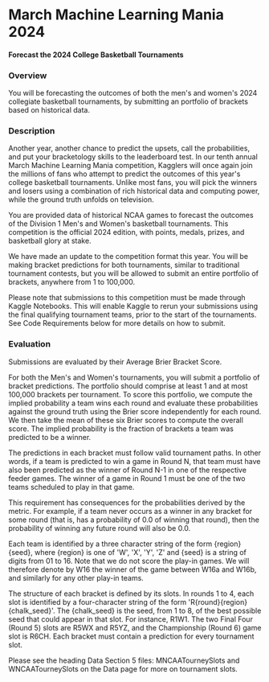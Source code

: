 # March Machine Learning Mania 2024
#### Forecast the 2024 College Basketball Tournaments

### Overview
You will be forecasting the outcomes of both the men's and women's 2024 collegiate basketball tournaments, by submitting an portfolio of brackets based on historical data.

### Description
Another year, another chance to predict the upsets, call the probabilities, and put your bracketology skills to the leaderboard test. In our tenth annual March Machine Learning Mania competition, Kagglers will once again join the millions of fans who attempt to predict the outcomes of this year's college basketball tournaments. Unlike most fans, you will pick the winners and losers using a combination of rich historical data and computing power, while the ground truth unfolds on television.

You are provided data of historical NCAA games to forecast the outcomes of the Division 1 Men's and Women's basketball tournaments. This competition is the official 2024 edition, with points, medals, prizes, and basketball glory at stake.

We have made an update to the competition format this year. You will be making bracket predictions for both tournaments, similar to traditional tournament contests, but you will be allowed to submit an entire portfolio of brackets, anywhere from 1 to 100,000.

Please note that submissions to this competition must be made through Kaggle Notebooks. This will enable Kaggle to rerun your submissions using the final qualifying tournament teams, prior to the start of the tournaments. See Code Requirements below for more details on how to submit.

### Evaluation
Submissions are evaluated by their Average Brier Bracket Score.

For both the Men's and Women's tournaments, you will submit a portfolio of bracket predictions. The portfolio should comprise at least 1 and at most 100,000 brackets per tournament. To score this portfolio, we compute the implied probability a team wins each round and evaluate these probabilities against the ground truth using the Brier score independently for each round. We then take the mean of these six Brier scores to compute the overall score. The implied probability is the fraction of brackets a team was predicted to be a winner.

The predictions in each bracket must follow valid tournament paths. In other words, if a team is predicted to win a game in Round N, that team must have also been predicted as the winner of Round N-1 in one of the respective feeder games. The winner of a game in Round 1 must be one of the two teams scheduled to play in that game.

This requirement has consequences for the probabilities derived by the metric. For example, if a team never occurs as a winner in any bracket for some round (that is, has a probability of 0.0 of winning that round), then the probability of winning any future round will also be 0.0.

Each team is identified by a three character string of the form {region}{seed}, where {region} is one of 'W', 'X', 'Y', 'Z' and {seed} is a string of digits from 01 to 16. Note that we do not score the play-in games. We will therefore denote by W16 the winner of the game between W16a and W16b, and similarly for any other play-in teams.

The structure of each bracket is defined by its slots. In rounds 1 to 4, each slot is identified by a four-character string of the form 'R{round}{region}{chalk_seed}'. The {chalk_seed} is the seed, from 1 to 8, of the best possible seed that could appear in that slot. For instance, R1W1. The two Final Four (Round 5) slots are R5WX and R5YZ, and the Championship (Round 6) game slot is R6CH. Each bracket must contain a prediction for every tournament slot.

Please see the heading Data Section 5 files: MNCAATourneySlots and WNCAATourneySlots on the Data page for more on tournament slots.
